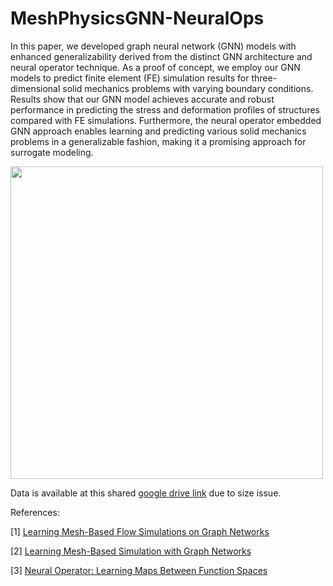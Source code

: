 # MeshPhysicsGNN-NeuralOps

In this paper, we developed graph neural network (GNN) models with enhanced generalizability derived from the distinct GNN architecture and neural operator technique. As a proof of concept, we employ our GNN models to predict finite element (FE) simulation results for three-dimensional solid mechanics problems with varying boundary conditions. Results show that our GNN model achieves accurate and robust performance in predicting the stress and deformation profiles of structures compared with FE simulations. Furthermore, the neural operator embedded GNN approach enables learning and predicting various solid mechanics problems in a generalizable fashion, making it a promising approach for surrogate modeling.

<img src="Fig2.tif" width="500"/>

Data is available at this shared [google drive link](https://drive.google.com/drive/folders/1h9iCjVIocUf12K_bFqTFFf_YhhbBcEAC?usp=sharing) due to size issue.


References:

[1] [Learning Mesh-Based Flow Simulations on Graph Networks](https://medium.com/stanford-cs224w/learning-mesh-based-flow-simulations-on-graph-networks-44983679cf2d)

[2] [Learning Mesh-Based Simulation with Graph Networks](https://arxiv.org/abs/2010.03409)

[3] [Neural Operator: Learning Maps Between Function Spaces](http://tensorlab.cms.caltech.edu/users/anima/pubs/GraphPDE_Journal.pdf)
